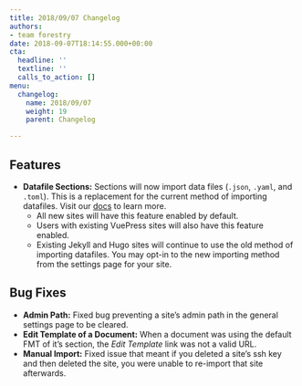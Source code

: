 ```yaml
---
title: 2018/09/07 Changelog
authors:
- team forestry
date: 2018-09-07T18:14:55.000+00:00
cta:
  headline: ''
  textline: ''
  calls_to_action: []
menu:
  changelog:
    name: 2018/09/07
    weight: 19
    parent: Changelog

---
```

## Features

* **Datafile Sections:** Sections will now import data files (`.json`, `.yaml`, and `.toml`). This is a replacement for the current method of importing datafiles. Visit our [docs](https://forestry.io/docs/editing/data-files/ "Forestry.io Datafile Docs") to learn more.
  * All new sites will have this feature enabled by default.
  * Users with existing VuePress sites will also have this feature enabled.
  * Existing Jekyll and Hugo sites will continue to use the old method of importing datafiles. You may opt-in to the new importing method from the settings page for your site.

## Bug Fixes

* **Admin Path:** Fixed bug preventing a site’s admin path in the general settings page to be cleared.
* **Edit Template of a Document:** When a document was using the default FMT of it’s section, the _Edit Template_ link was not a valid URL.
* **Manual Import:** Fixed issue that meant if you deleted a site’s ssh key and then deleted the site, you were unable to re-import that site afterwards.
